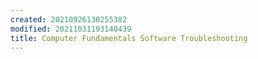 ```yaml
---
created: 20210926130255382
modified: 20211031193140439
title: Computer Fundamentals Software Troubleshooting
---
```

